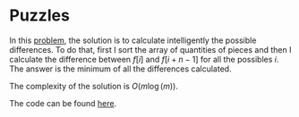 # Puzzles

In this [problem](https://codeforces.com/contest/337/problem/A), the solution is to calculate intelligently the possible differences.
To do that, first I sort the array of quantities of pieces and then I calculate the difference between $f[i]$ and $f[i+n-1]$ for all the possibles $i$.
The answer is the minimum of all the differences calculated.

The complexity of the solution is $O(m \log(m))$.

The code can be found [here](./solution.cpp).
